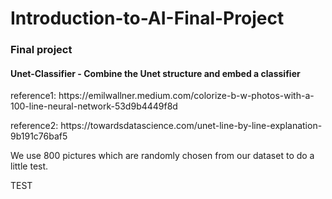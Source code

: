 # Introduction-to-AI-Final-Project
<h3>Final project</h3>
<h4>Unet-Classifier - Combine the Unet structure and embed a classifier</h4>
<p>reference1: https://emilwallner.medium.com/colorize-b-w-photos-with-a-100-line-neural-network-53d9b4449f8d</p>
<p>reference2: https://towardsdatascience.com/unet-line-by-line-explanation-9b191c76baf5</p>
<p>We use 800 pictures which are randomly chosen from our dataset to do a little test.</p>

TEST
